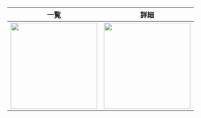 | 一覧 | 詳細 |
|--------|--------|
|<img src="https://github.com/yanPWA/PokeBook/assets/82929509/456eb802-5313-4297-9a10-24e38ae8ea6d" width="200px"/>|<img src="https://github.com/yanPWA/PokeBook/assets/82929509/ae6847d3-66d2-4950-bf6c-0aed3d5ed9d9" width="200px"/>|

